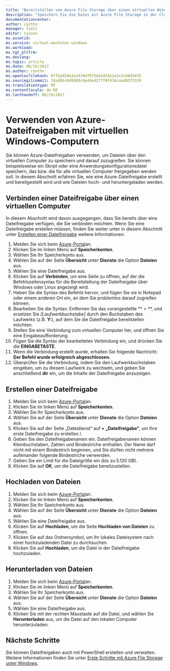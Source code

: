 ```yaml
---
title: "Bereitstellen von Azure File Storage über einen virtuellen Windows Azure-Computer | Microsoft-Dokumentation"
description: "Speichern Sie die Datei mit Azure File Storage in der Cloud, und stellen Sie Ihre Clouddateifreigabe über einen virtuellen Azure-Computer bereit."
documentationcenter: 
author: cynthn
manager: timlt
editor: tysonn
ms.assetid: 
ms.service: virtual-machines-windows
ms.workload: 
ms.tgt_pltfrm: 
ms.devlang: 
ms.topic: article
ms.date: 06/15/2017
ms.author: cynthn
ms.openlocfilehash: 6ffb2d2da1e2439df6f5da543411e3c2c68d3435
ms.sourcegitcommit: 18ad9bc049589c8e44ed277f8f43dcaa483f3339
ms.translationtype: MT
ms.contentlocale: de-DE
ms.lasthandoff: 08/29/2017
---
```

# <a name="use-azure-file-shares-with-windows-vms"></a>Verwenden von Azure-Dateifreigaben mit virtuellen Windows-Computern 

Sie können Azure-Dateifreigaben verwenden, um Dateien über den virtuellen Computer zu speichern und darauf zuzugreifen. Sie können beispielsweise ein Skript oder eine Anwendungskonfigurationsdatei speichern, das bzw. die für alle virtuellen Computer freigegeben werden soll. In diesem Abschnitt erfahren Sie, wie eine Azure-Dateifreigabe erstellt und bereitgestellt wird und wie Dateien hoch- und heruntergeladen werden.

## <a name="connect-to-a-file-share-from-a-vm"></a>Verbinden einer Dateifreigabe über einen virtuellen Computer

In diesem Abschnitt wird davon ausgegangen, dass Sie bereits über eine Dateifreigabe verfügen, die Sie verbinden möchten. Wenn Sie eine Dateifreigabe erstellen müssen, finden Sie weiter unter in diesem Abschnitt unter [Erstellen einer Dateifreigabe](#create-a-file-share) weitere Informationen.

1. Melden Sie sich beim [Azure-Portal](https://portal.azure.com)an.
2. Klicken Sie im linken Menü auf **Speicherkonten**.
3. Wählen Sie Ihr Speicherkonto aus.
4. Wählen Sie auf der Seite **Übersicht** unter **Dienste** die Option **Dateien** aus.
5. Wählen Sie eine Dateifreigabe aus.
6. Klicken Sie auf **Verbinden**, um eine Seite zu öffnen, auf der die Befehlszeilensyntax für die Bereitstellung der Dateifreigabe über Windows oder Linux angezeigt wird.
7. Heben Sie die Syntax des Befehls hervor, und fügen Sie sie in Notepad oder einem anderen Ort ein, an dem Sie problemlos darauf zugreifen können. 
8. Bearbeiten Sie die Syntax: Entfernen Sie das vorangestellte ** > **, und ersetzen Sie *[Laufwerkbuchstabe]* durch den Buchstaben des Laufwerks (z.B. **Y:**), auf dem Sie die Dateifreigabe bereitstellen möchten.
8. Stellen Sie eine Verbindung zum virtuellen Computer her, und öffnen Sie eine Eingabeaufforderung.
9. Fügen Sie die Syntax der bearbeiteten Verbindung ein, und drücken Sie die **EINGABETASTE**.
10. Wenn die Verbindung erstellt wurde, erhalten Sie folgende Nachricht: **Der Befehl wurde erfolgreich abgeschlossen.**
11. Überprüfen Sie die Verbindung, indem Sie den Laufwerkbuchstaben eingeben, um zu diesem Laufwerk zu wechseln, und geben Sie anschließend **dir** ein, um die Inhalte der Dateifreigabe anzuzeigen.



## <a name="create-a-file-share"></a>Erstellen einer Dateifreigabe 
1. Melden Sie sich beim [Azure-Portal](https://portal.azure.com)an.
2. Klicken Sie im linken Menü auf **Speicherkonten**.
3. Wählen Sie Ihr Speicherkonto aus.
4. Wählen Sie auf der Seite **Übersicht** unter **Dienste** die Option **Dateien** aus.
5. Klicken Sie auf der Seite „Dateidienst“ auf **+ „Dateifreigabe“**, um Ihre erste Dateifreigabe zu erstellen.\
6. Geben Sie den Dateifreigabenamen ein. Dateifreigabenamen können Kleinbuchstaben, Zahlen und Bindestriche enthalten. Der Name darf nicht mit einem Bindestrich beginnen, und Sie dürfen nicht mehrere aufeinander folgende Bindestriche verwenden. 
7. Geben Sie ein Limit für die Dateigröße ein (bis zu 5.120 GB).
8. Klicken Sie auf **OK**, um die Dateifreigabe bereitzustellen.
   
## <a name="upload-files"></a>Hochladen von Dateien
1. Melden Sie sich beim [Azure-Portal](https://portal.azure.com)an.
2. Klicken Sie im linken Menü auf **Speicherkonten**.
3. Wählen Sie Ihr Speicherkonto aus.
4. Wählen Sie auf der Seite **Übersicht** unter **Dienste** die Option **Dateien** aus.
5. Wählen Sie eine Dateifreigabe aus.
6. Klicken Sie auf **Hochladen**, um die Seite **Hochladen von Dateien** zu öffnen.
7. Klicken Sie auf das Ordnersymbol, um Ihr lokales Dateisystem nach einer hochzuladenden Datei zu durchsuchen.   
8. Klicken Sie auf **Hochladen**, um die Datei in der Dateifreigabe hochzuladen.

## <a name="download-files"></a>Herunterladen von Dateien
1. Melden Sie sich beim [Azure-Portal](https://portal.azure.com)an.
2. Klicken Sie im linken Menü auf **Speicherkonten**.
3. Wählen Sie Ihr Speicherkonto aus.
4. Wählen Sie auf der Seite **Übersicht** unter **Dienste** die Option **Dateien** aus.
5. Wählen Sie eine Dateifreigabe aus.
6. Klicken Sie mit der rechten Maustaste auf die Datei, und wählen Sie **Herunterladen** aus, um die Datei auf den lokalen Computer herunterzuladen.
   

## <a name="next-steps"></a>Nächste Schritte

Sie können Dateifreigaben auch mit PowerShell erstellen und verwalten. Weitere Informationen finden Sie unter [Erste Schritte mit Azure File Storage unter Windows](../../storage/files/storage-dotnet-how-to-use-files.md).
